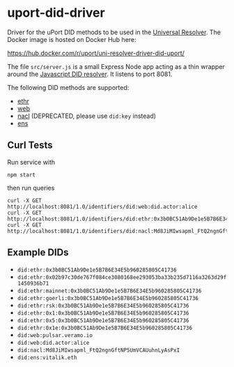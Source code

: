 # uport-did-driver

Driver for the uPort DID methods to be used in
the [Universal Resolver](https://github.com/decentralized-identity/universal-resolver). The Docker image is hosted on
Docker Hub here:

<https://hub.docker.com/r/uport/uni-resolver-driver-did-uport/>

The file `src/server.js` is a small Express Node app acting as a thin wrapper around
the [Javascript DID resolver](https://github.com/decentralized-identity/did-resolver). It listens to port 8081.

The following DID methods are supported:

* [ethr](https://github.com/decentralized-identity/ethr-did-resolver)
* [web](https://github.com/decentralized-identity/web-did-resolver)
* [nacl](https://github.com/uport-project/nacl-did) (DEPRECATED, please use `did:key` instead)
* [ens](https://github.com/veramolabs/ens-did-resolver)

## Curl Tests

Run service with

```
npm start
```

then run queries

```
curl -X GET http://localhost:8081/1.0/identifiers/did:web:did.actor:alice
curl -X GET http://localhost:8081/1.0/identifiers/did:ethr:0x3b0BC51Ab9De1e5B7B6E34E5b960285805C41736
curl -X GET http://localhost:8081/1.0/identifiers/did:nacl:Md8JiMIwsapml_FtQ2ngnGftNP5UmVCAUuhnLyAsPxI
```

## Example DIDs

* `did:ethr:0x3b0BC51Ab9De1e5B7B6E34E5b960285805C41736`
* `did:ethr:0x02b97c30de767f084ce3080168ee293053ba33b235d7116a3263d29f1450936b71`
* `did:ethr:mainnet:0x3b0BC51Ab9De1e5B7B6E34E5b960285805C41736`
* `did:ethr:goerli:0x3b0BC51Ab9De1e5B7B6E34E5b960285805C41736`
* `did:ethr:rsk:0x3b0BC51Ab9De1e5B7B6E34E5b960285805C41736`
* `did:ethr:0x1:0x3b0BC51Ab9De1e5B7B6E34E5b960285805C41736`
* `did:ethr:0x5:0x3b0BC51Ab9De1e5B7B6E34E5b960285805C41736`
* `did:ethr:0x1e:0x3b0BC51Ab9De1e5B7B6E34E5b960285805C41736`
* `did:web:pulsar.veramo.io`
* `did:web:did.actor:alice`
* `did:nacl:Md8JiMIwsapml_FtQ2ngnGftNP5UmVCAUuhnLyAsPxI`
* `did:ens:vitalik.eth`
